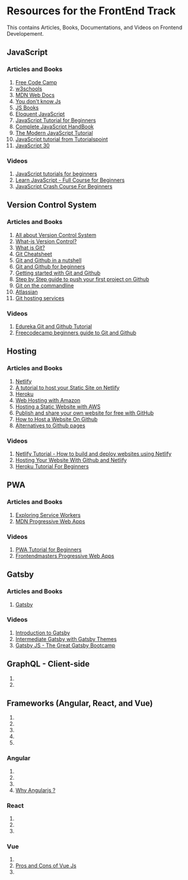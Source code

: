 # Resources for the FrontEnd Track

This contains Articles, Books, Documentations, and Videos on Frontend Developement.

## JavaScript

### Articles and Books

1. [Free Code Camp](https://www.freecodecamp.org/)
2. [w3schools](https://www.w3schools.com/js/)
3. [MDN Web Docs](https://developer.mozilla.org/en-US/docs/Learn/Getting_started_with_the_web/JavaScript_basics)
4. [You don't know Js](https://github.com/getify/You-Dont-Know-JS)
5. [JS Books](https://jsbooks.revolunet.com/)
6. [Eloquent JavaScript](https://eloquentjavascript.net/)
7. [JavaScript Tutorial for Beginners](https://www.guru99.com/interactive-javascript-tutorials.html)
8. [Complete JavaScript HandBook](https://www.freecodecamp.org/news/the-complete-javascript-handbook-f26b2c71719c/)
9. [The Modern JavaScript Tutorial](https://javascript.info/)
10. [JavaScript tutorial from Tutorialspoint](https://www.tutorialspoint.com/javascript/index.htm)
11. [JavaScript 30](https://javascript30.com/)

### Videos

1. [JavaScript tutorials for beginners](https://www.youtube.com/watch?v=W6NZfCO5SIk)
2. [Learn JavaScript - Full Course for Beginners](https://www.youtube.com/watch?v=PkZNo7MFNFg)
3. [JavaScript Crash Course For Beginners](https://www.youtube.com/watch?v=hdI2bqOjy3c)

## Version Control System

### Articles and Books

1. [All about Version Control System](https://www.geeksforgeeks.org/version-control-systems/)
2. [What-is Version Control?](https://www.atlassian.com/git/tutorials/what-is-version-control)
3. [What is Git?](https://www.atlassian.com/git/tutorials/what-is-git)
4. [Git Cheatsheet](https://www.atlassian.com/git/tutorials/atlassian-git-cheatsheet)
5. [Git and Github in a nutshell](https://codeburst.io/git-and-github-in-a-nutshell-b0a3cc06458f)
6. [Git and Github for beginners](https://product.hubspot.com/blog/git-and-github-tutorial-for-beginners)
7. [Getting started with Git and Github](https://towardsdatascience.com/getting-started-with-git-and-github-6fcd0f2d4ac6)
8. [Step by Step guide to push your first project on Github](https://hackernoon.com/step-by-step-guide-to-push-your-first-project-on-github-fec1dce574f)
9. [Git on the commandline](http://dont-be-afraid-to-commit.readthedocs.io/en/latest/git/commandlinegit.html)
10. [Atlassian](https://www.atlassian.com/)
11. [Git hosting services](https://www.git-tower.com/blog/git-hosting-services-compared/)

### Videos

1. [Edureka Git and Github Tutorial](https://www.youtube.com/watch?v=xuB1Id2Wxak)
2. [Freecodecamp beginners guide to Git and Github](https://www.freecodecamp.org/news/the-beginners-guide-to-git-github/)

## Hosting

### Articles and Books

1. [Netlify](https://www.netlify.com/)
2. [A tutorial to host your Static Site on Netlify](https://flaviocopes.com/netlify/)
3. [Heroku](https://www.heroku.com/)
4. [Web Hosting with Amazon](https://aws.amazon.com/websites/)
5. [Hosting a Static Website with AWS](https://aws.amazon.com/getting-started/hands-on/host-static-website/)
6. [Publish and share your own website for free with GitHub](https://medium.com/@svinkle/publish-and-share-your-own-website-for-free-with-github-2eff049a1cb5)
7. [How to Host a Website On Github](https://www.youtube.com/watch?v=8hrJ4oN1u_8)
8. [Alternatives to Github pages](https://www.slant.co/options/13313/alternatives/~github-pages-alternatives)

### Videos

1. [Netlify Tutorial - How to build and deploy websites using Netlify](https://www.youtube.com/watch?v=mT5siI19gtc)
2. [Hosting Your Website With Github and Netlify](https://www.youtube.com/watch?v=hBQlCtfRmqs)
3. [Heroku Tutorial For Beginners](https://www.youtube.com/watch?v=aUW5GAFhu6s)

## PWA

### Articles and Books

1. [Exploring Service Workers](https://frontendmasters.com/courses/service-workers/)
2. [MDN Progressive Web Apps](https://developer.mozilla.org/en-US/docs/Web/Progressive_web_apps)

### Videos

1. [PWA Tutorial for Beginners](https://www.youtube.com/playlist?list=PL4cUxeGkcC9gTxqJBcDmoi5Q2pzDusSL7)
2. [Frontendmasters Progressive Web Apps](https://frontendmasters.com/courses/progressive-web-apps/)

## Gatsby

### Articles and Books

1. [Gatsby](https://www.gatsbyjs.org/)

### Videos

1. [Introduction to Gatsby](https://frontendmasters.com/courses/gatsby/)
2. [Intermediate Gatsby with Gatsby Themes](https://frontendmasters.com/courses/intermediate-gatsby/)
3. [Gatsby JS - The Great Gatsby Bootcamp](https://www.youtube.com/watch?v=8t0vNu2fCCM)

## GraphQL - Client-side

1. [](https://frontendmasters.com/courses/client-graphql-react/)
2. [](https://www.apollographql.com/docs/react/)

## Frameworks (Angular, React, and Vue)

1. [](https://en.wikipedia.org/wiki/Web_framework)
2. [](https://stackoverflow.blog/2020/02/03/is-it-time-for-a-front-end-framework/)
3. [](https://medium.com/swlh/do-we-really-need-a-front-end-framework-e8c8c3e4df0b)
4. [](https://www.toptal.com/javascript/choosing-best-front-end-framework)
5. [](https://www.youtube.com/watch?v=lYWYWyX04JI)

### Angular

1. [](https://angularjs.org/)
2. [](https://www.freecodecamp.org/news/why-is-angularjs-the-most-preferred-framework-for-software-development-5253c2c569c9/)
3. [](https://en.wikipedia.org/wiki/AngularJS)
4. [Why Angularjs ?](https://www.edureka.co/blog/why-angularjs/)

### React

1. [](https://reactjs.org/blog/2013/06/05/why-react.html)
2. [](https://www.altexsoft.com/blog/engineering/the-good-and-the-bad-of-reactjs-and-react-native/)
3. [](https://stories.jotform.com/7-reasons-why-you-should-use-react-ad420c634247)

### Vue

1. [](https://vuejs.org/v2/guide/comparison.html)
2. [Pros and Cons of Vue Js](https://www.altexsoft.com/blog/engineering/pros-and-cons-of-vue-js/)
3. [](https://vuejs.org/v2/guide/)
